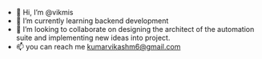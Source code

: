 - 👋 Hi, I’m @vikmis
- 🌱 I’m currently learning backend development
- 💞️ I’m looking to collaborate on designing the architect of the automation suite and implementing new ideas into project.
- 📫 you can reach me kumarvikashm6@gmail.com

<!---
vikmis/vikmis is a ✨ special ✨ repository because its `README.md` (this file) appears on your GitHub profile.
You can click the Preview link to take a look at your changes.
--->
